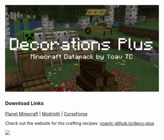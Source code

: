 ## ![](docs/banner.png)

### Download Links
[Planet Minecraft](https://www.planetminecraft.com/data-pack/decorations-plus-6298249/) | [Modrinth](https://modrinth.com/datapack/decorations-plus) | [CurseForge](https://www.curseforge.com/minecraft/data-packs/decorations-plus)

Check out the website for the crafting recipes: [yoavtc.github.io/deco-plus](https://yoavtc.github.io/deco-plus/)

[![](https://github.com/user-attachments/assets/766ed5b8-7467-42df-8d54-6ad05b1b0a4f)](https://yoavtc.github.io/deco-plus/)